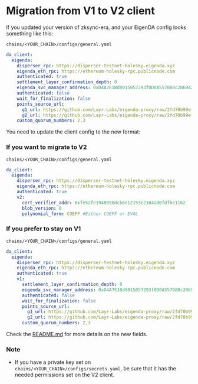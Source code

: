 # Migration from V1 to V2 client

If you updated your version of zksync-era, and your EigenDA config looks something like this:

`chains/<YOUR_CHAIN>/configs/general.yaml`

```yaml
da_client:
  eigenda:
    disperser_rpc: https://disperser-testnet-holesky.eigenda.xyz
    eigenda_eth_rpc: https://ethereum-holesky-rpc.publicnode.com
    authenticated: true
    settlement_layer_confirmation_depth: 0
    eigenda_svc_manager_address: 0xD4A7E1Bd8015057293f0D0A557088c286942e84b
    authenticated: false
    wait_for_finalization: false
    points_source_url:
      g1_url: https://github.com/Layr-Labs/eigenda-proxy/raw/2fd70b99ef5bf137d7bbca3461cf9e1f2c899451/resources/g1.point
      g2_url: https://github.com/Layr-Labs/eigenda-proxy/raw/2fd70b99ef5bf137d7bbca3461cf9e1f2c899451/resources/g2.point.powerOf2
    custom_quorum_numbers: 2,3
```

You need to update the client config to the new format:

### If you want to migrate to V2

`chains/<YOUR_CHAIN>/configs/general.yaml`

```yaml
da_client:
  eigenda:
    disperser_rpc: https://disperser-testnet-holesky.eigenda.xyz
    eigenda_eth_rpc: https://ethereum-holesky-rpc.publicnode.com
    authenticated: true
    v2:
      cert_verifier_addr: 0xfe52fe1940858dcb6e12153e2104ad0fdfbe1162
      blob_version: 0
      polynomial_form: COEFF #Either COEFF or EVAL
```

### If you prefer to stay on V1

`chains/<YOUR_CHAIN>/configs/general.yaml`

```yaml
da_client:
  eigenda:
    disperser_rpc: https://disperser-testnet-holesky.eigenda.xyz
    eigenda_eth_rpc: https://ethereum-holesky-rpc.publicnode.com
    authenticated: true
    v1:
      settlement_layer_confirmation_depth: 0
      eigenda_svc_manager_address: 0xD4A7E1Bd8015057293f0D0A557088c286942e84b
      authenticated: false
      wait_for_finalization: false
      points_source_url:
        g1_url: https://github.com/Layr-Labs/eigenda-proxy/raw/2fd70b99ef5bf137d7bbca3461cf9e1f2c899451/resources/g1.point
        g2_url: https://github.com/Layr-Labs/eigenda-proxy/raw/2fd70b99ef5bf137d7bbca3461cf9e1f2c899451/resources/g2.point.powerOf2
      custom_quorum_numbers: 2,3
```

Check the [README.md](./README.md) for more details on the new fields.

### Note

- If you have a private key set on `chains/<YOUR_CHAIN>/configs/secrets.yaml`, be sure that it has the needed
  permissions set on the V2 client.
